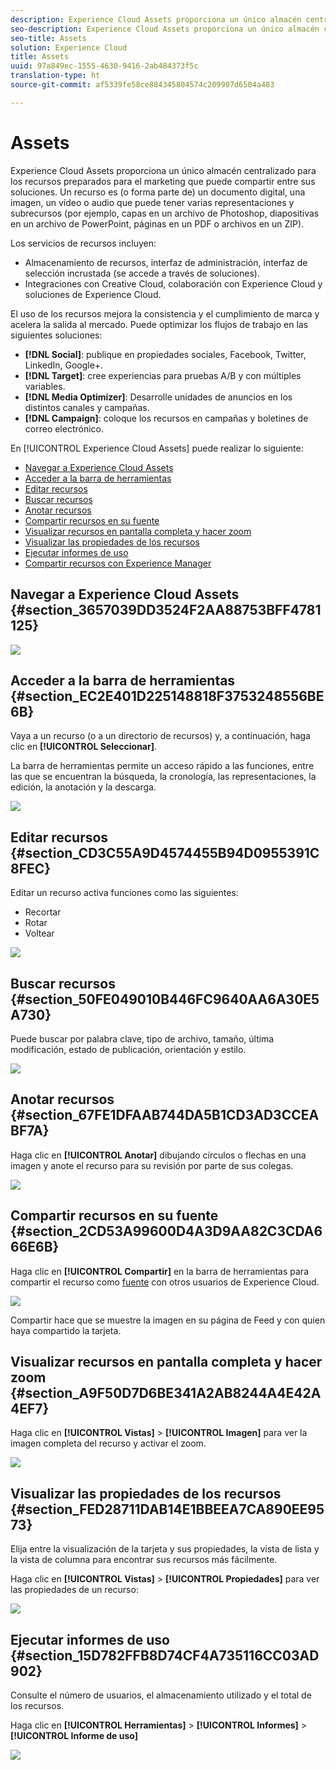 ```yaml
---
description: Experience Cloud Assets proporciona un único almacén centralizado para los recursos preparados para el marketing que puede compartir entre sus soluciones. Un recurso es (o forma parte de) un documento digital, una imagen, un vídeo o audio que puede tener varias representaciones y subrecursos (por ejemplo, capas en un archivo de Photoshop, diapositivas en un archivo de PowerPoint, páginas en un PDF o archivos en un ZIP).
seo-description: Experience Cloud Assets proporciona un único almacén centralizado para los recursos preparados para el marketing que puede compartir entre sus soluciones. Un recurso es (o forma parte de) un documento digital, una imagen, un vídeo o audio que puede tener varias representaciones y subrecursos (por ejemplo, capas en un archivo de Photoshop, diapositivas en un archivo de PowerPoint, páginas en un PDF o archivos en un ZIP).
seo-title: Assets
solution: Experience Cloud
title: Assets
uuid: 97a849ec-1555-4630-9416-2ab484373f5c
translation-type: ht
source-git-commit: af5339fe58ce884345804574c209907d6504a483

---
```



# Assets

Experience Cloud Assets proporciona un único almacén centralizado para los recursos preparados para el marketing que puede compartir entre sus soluciones. Un recurso es (o forma parte de) un documento digital, una imagen, un vídeo o audio que puede tener varias representaciones y subrecursos (por ejemplo, capas en un archivo de Photoshop, diapositivas en un archivo de PowerPoint, páginas en un PDF o archivos en un ZIP).

<!-- asset.xml -->
Los servicios de recursos incluyen:

* Almacenamiento de recursos, interfaz de administración, interfaz de selección incrustada (se accede a través de soluciones).
* Integraciones con Creative Cloud, colaboración con Experience Cloud y soluciones de Experience Cloud.

El uso de los recursos mejora la consistencia y el cumplimiento de marca y acelera la salida al mercado. Puede optimizar los flujos de trabajo en las siguientes soluciones:

* **[!DNL Social]**: publique en propiedades sociales, Facebook, Twitter, LinkedIn, Google+.
* **[!DNL Target]**: cree experiencias para pruebas A/B y con múltiples variables.
* **[!DNL Media Optimizer]**: Desarrolle unidades de anuncios en los distintos canales y campañas.
* **[!DNL Campaign]**: coloque los recursos en campañas y boletines de correo electrónico.

En [!UICONTROL Experience Cloud Assets] puede realizar lo siguiente:

* [Navegar a Experience Cloud Assets](../experience-cloud-assets/experience-cloud-assets.md#section_3657039DD3524F2AA88753BFF4781125)
* [Acceder a la barra de herramientas](../experience-cloud-assets/experience-cloud-assets.md#section_EC2E401D225148818F3753248556BE6B)
* [Editar recursos](../experience-cloud-assets/experience-cloud-assets.md#section_CD3C55A9D4574455B94D0955391C8FEC)
* [Buscar recursos](../experience-cloud-assets/experience-cloud-assets.md#section_50FE049010B446FC9640AA6A30E5A730)
* [Anotar recursos](../experience-cloud-assets/experience-cloud-assets.md#section_67FE1DFAAB744DA5B1CD3AD3CCEABF7A)
* [Compartir recursos en su fuente](../experience-cloud-assets/experience-cloud-assets.md#section_2CD53A99600D4A3D9AA82C3CDA666E6B)
* [Visualizar recursos en pantalla completa y hacer zoom](../experience-cloud-assets/experience-cloud-assets.md#section_A9F50D7D6BE341A2AB8244A4E42A4EF7)
* [Visualizar las propiedades de los recursos](../experience-cloud-assets/experience-cloud-assets.md#section_FED28711DAB14E1BBEEA7CA890EE9573)
* [Ejecutar informes de uso](../experience-cloud-assets/experience-cloud-assets.md#section_15D782FFB8D74CF4A735116CC03AD902)
* [Compartir recursos con Experience Manager](../experience-cloud-assets/experience-cloud-assets.md#section_45C1B72F4D274F54BC6CCB64D2580AC5)

## Navegar a Experience Cloud Assets  {#section_3657039DD3524F2AA88753BFF4781125}

![](assets/asset-nav.png)

## Acceder a la barra de herramientas {#section_EC2E401D225148818F3753248556BE6B}

Vaya a un recurso (o a un directorio de recursos) y, a continuación, haga clic en **[!UICONTROL Seleccionar]**.

La barra de herramientas permite un acceso rápido a las funciones, entre las que se encuentran la búsqueda, la cronología, las representaciones, la edición, la anotación y la descarga.

![](assets/asset-tools.png)

## Editar recursos  {#section_CD3C55A9D4574455B94D0955391C8FEC}

Editar un recurso activa funciones como las siguientes:

* Recortar
* Rotar
* Voltear

![](assets/asset-edit.png)

## Buscar recursos {#section_50FE049010B446FC9640AA6A30E5A730}

Puede buscar por palabra clave, tipo de archivo, tamaño, última modificación, estado de publicación, orientación y estilo.

![](assets/asset-search.png)

## Anotar recursos {#section_67FE1DFAAB744DA5B1CD3AD3CCEABF7A}

Haga clic en **[!UICONTROL Anotar]** dibujando círculos o flechas en una imagen y anote el recurso para su revisión por parte de sus colegas.

![](assets/assets-annotate.png)

## Compartir recursos en su fuente {#section_2CD53A99600D4A3D9AA82C3CDA666E6B}

Haga clic en **[!UICONTROL Compartir]** en la barra de herramientas para compartir el recurso como [fuente](../feed.md#concept_9256B8768A294009A777282DD8719213) con otros usuarios de Experience Cloud.

![](assets/assets-share-card.png)

Compartir hace que se muestre la imagen en su página de Feed y con quien haya compartido la tarjeta.

## Visualizar recursos en pantalla completa y hacer zoom {#section_A9F50D7D6BE341A2AB8244A4E42A4EF7}

Haga clic en **[!UICONTROL Vistas]** &gt; **[!UICONTROL Imagen]** para ver la imagen completa del recurso y activar el zoom.

![](assets/asset-zoom.png)

## Visualizar las propiedades de los recursos {#section_FED28711DAB14E1BBEEA7CA890EE9573}

Elija entre la visualización de la tarjeta y sus propiedades, la vista de lista y la vista de columna para encontrar sus recursos más fácilmente.

Haga clic en **[!UICONTROL Vistas]** &gt; **[!UICONTROL Propiedades]** para ver las propiedades de un recurso:

![](assets/asset-properties.png)

## Ejecutar informes de uso {#section_15D782FFB8D74CF4A735116CC03AD902}

Consulte el número de usuarios, el almacenamiento utilizado y el total de los recursos.

Haga clic en **[!UICONTROL Herramientas]** &gt; **[!UICONTROL Informes]** &gt; **[!UICONTROL Informe de uso]**

![](assets/assets-usage-report.png)
